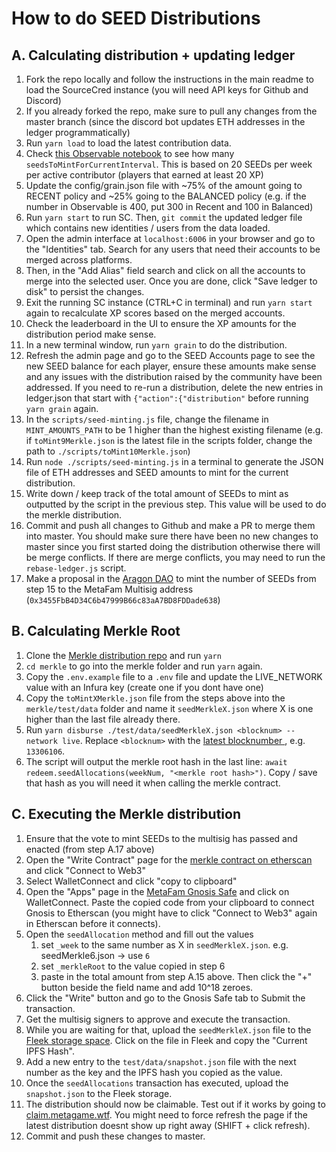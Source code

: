# How to do SEED Distributions

## A. Calculating distribution + updating ledger
1. Fork the repo locally and follow the instructions in the main readme to load the SourceCred instance (you will need API keys for Github and Discord)
2. If you already forked the repo, make sure to pull any changes from the master branch (since the discord bot updates ETH addresses in the ledger programmatically)
3. Run `yarn load` to load the latest contribution data.
4. Check [this Observable notebook](https://observablehq.com/@hammadj/metagame-active-contributors) to see how many `seedsToMintForCurrentInterval`. This is based on 20 SEEDs per week per active contributor (players that earned at least 20 XP)
5. Update the config/grain.json file with ~75% of the amount going to RECENT policy and ~25% going to the BALANCED policy (e.g. if the number in Observable is 400, put 300 in Recent and 100 in Balanced)
6. Run `yarn start` to run SC. Then, `git commit` the updated ledger file which contains new identities / users from the data loaded.
7. Open the admin interface at `localhost:6006` in your browser and go to the "Identities" tab. Search for any users that need their accounts to be merged across platforms.
8. Then, in the "Add Alias" field search and click on all the accounts to merge into the selected user. Once you are done, click "Save ledger to disk" to persist the changes.
9. Exit the running SC instance (CTRL+C in terminal) and run `yarn start` again to recalculate XP scores based on the merged accounts.
10. Check the leaderboard in the UI to ensure the XP amounts for the distribution period make sense.
11. In a new terminal window, run `yarn grain` to do the distribution.
12. Refresh the admin page and go to the SEED Accounts page to see the new SEED balance for each player, ensure these amounts make sense and any issues with the distribution raised by the community have been addressed. If you need to re-run a distribution, delete the new entries in ledger.json that start with `{"action":{"distribution"` before running `yarn grain` again.
13. In the `scripts/seed-minting.js` file, change the filename in `MINT_AMOUNTS_PATH` to be 1 higher than the highest existing filename (e.g. if `toMint9Merkle.json` is the latest file in the scripts folder, change the path to `./scripts/toMint10Merkle.json`)
14. Run `node ./scripts/seed-minting.js` in a terminal to generate the JSON file of ETH addresses and SEED amounts to mint for the current distribution.
15. Write down / keep track of the total amount of SEEDs to mint as outputted by the script in the previous step. This value will be used to do the merkle distribution.
16. Commit and push all changes to Github and make a PR to merge them into master. You should make sure there have been no new changes to master since you first started doing the distribution otherwise there will be merge conflicts. If there are merge conflicts, you may need to run the `rebase-ledger.js` script.
17. Make a proposal in the [Aragon DAO](https://client.aragon.org/#/metafam/0x3066195dc63c4b8c8e1dc4e1aba031d7f36e933c/) to mint the number of SEEDs from step 15 to the MetaFam Multisig address (`0x3455FbB4D34C6b47999B66c83aA7BD8FDDade638`)

## B. Calculating Merkle Root
1. Clone the [Merkle distribution repo](https://github.com/MetaFam/erc20-redeemable) and run `yarn`
2. `cd merkle` to go into the merkle folder and run `yarn` again.
3. Copy the `.env.example` file to a `.env` file and update the LIVE_NETWORK value with an Infura key (create one if you dont have one)
4. Copy the `toMintXMerkle.json` file from the steps above into the `merkle/test/data` folder and name it `seedMerkleX.json` where X is one higher than the last file already there.
5. Run `yarn disburse ./test/data/seedMerkleX.json <blocknum> --network live`. Replace `<blocknum>` with the [latest blocknumber ](https://etherscan.io/blocks), e.g. `13306106`.
6. The script will output the merkle root hash in the last line: `await redeem.seedAllocations(weekNum, "<merkle root hash>")`. Copy / save that hash as you will need it when calling the merkle contract.

## C. Executing the Merkle distribution

1. Ensure that the vote to mint SEEDs to the multisig has passed and enacted (from step A.17 above) 
2. Open the "Write Contract" page for the [merkle contract on etherscan](https://etherscan.io/address/0x3bf5c0a496E95Be000C724Bc580343Ff2DB346CB#writeContract) and click "Connect to Web3"
3. Select WalletConnect and click "copy to clipboard"
4. Open the "Apps" page in the [MetaFam Gnosis Safe](https://gnosis-safe.io/app/#/safes/0x3455FbB4D34C6b47999B66c83aA7BD8FDDade638/apps) and click on WalletConnect. Paste the copied code from your clipboard to connect Gnosis to Etherscan (you might have to click "Connect to Web3" again in Etherscan before it connects).
5. Open the `seedAllocation` method and fill out the values
   1. set `_week` to the same number as X in `seedMerkleX.json`. e.g. seedMerkle6.json -> use `6`
   2. set `_merkleRoot` to the value copied in step 6
   3. paste in the total amount from step A.15 above. Then click the "+" button beside the field name and add 10^18 zeroes.
6. Click the "Write" button and go to the Gnosis Safe tab to Submit the transaction.
7. Get the multisig signers to approve and execute the transaction. 
8. While you are waiting for that, upload the `seedMerkleX.json` file to the [Fleek storage space](https://app.fleek.co/). Click on the file in Fleek and copy the "Current IPFS Hash".
9. Add a new entry to the `test/data/snapshot.json` file with the next number as the key and the IPFS hash you copied as the value.
10. Once the `seedAllocations` transaction has executed, upload the `snapshot.json` to the Fleek storage.
11. The distribution should now be claimable. Test out if it works by going to [claim.metagame.wtf](https://claim.metagame.wtf). You might need to force refresh the page if the latest distribution doesnt show up right away (SHIFT + click refresh).
12. Commit and push these changes to master.

